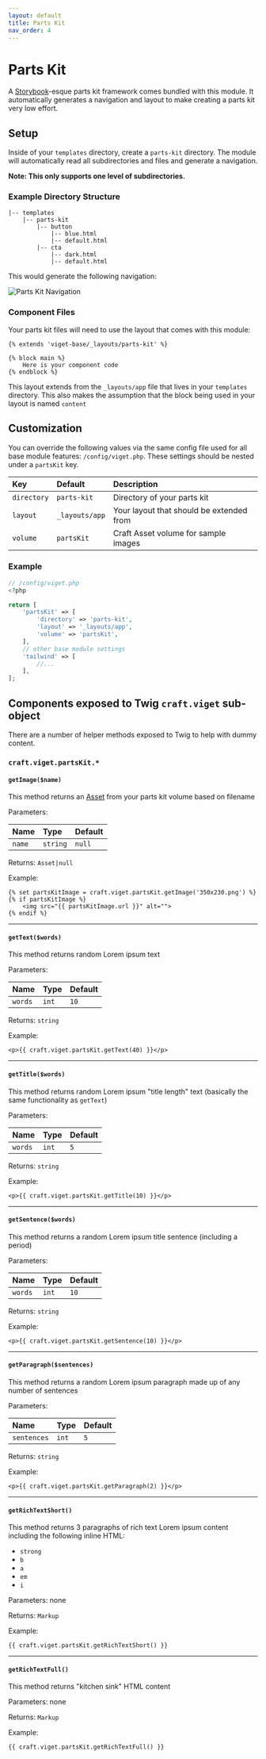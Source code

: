 ```yaml
---
layout: default
title: Parts Kit
nav_order: 4
---
```


# Parts Kit

A [Storybook](https://storybook.js.org/)-esque parts kit framework comes bundled with this module. It automatically generates a navigation and layout to make creating a parts kit very low effort.

## Setup

Inside of your `templates` directory, create a `parts-kit` directory. The module will automatically read all subdirectories and files and generate a navigation.

**Note: This only supports one level of subdirectories.**

### Example Directory Structure

```
|-- templates
    |-- parts-kit
        |-- button
            |-- blue.html
            |-- default.html
        |-- cta
            |-- dark.html
            |-- default.html
```

This would generate the following navigation:

<img src="resources/parts-kit-nav.png" alt="Parts Kit Navigation">

### Component Files

Your parts kit files will need to use the layout that comes with this module:

<!-- {% raw %} -->
```twig
{% extends 'viget-base/_layouts/parts-kit' %}

{% block main %}
    Here is your component code
{% endblock %}
```
<!-- {% endraw %} -->

This layout extends from the `_layouts/app` file that lives in your `templates` directory. This also makes the assumption that the block being used in your layout is named `content`

## Customization

You can override the following values via the same config file used for all base module features: `/config/viget.php`. These settings should be nested under a `partsKit` key.

| Key         | Default        | Description                              |
|:------------|:---------------|:-----------------------------------------|
| `directory` | `parts-kit`    | Directory of your parts kit              |
| `layout`    | `_layouts/app` | Your layout that should be extended from |
| `volume`    | `partsKit`     | Craft Asset volume for sample images     |

### Example

```php
// /config/viget.php
<?php

return [
    'partsKit' => [
        'directory' => 'parts-kit',
        'layout' => '_layouts/app',
        'volume' => 'partsKit',
    ],
    // other base module settings
    'tailwind' => [
        //...
    ],
];
```

## Components exposed to Twig `craft.viget` sub-object

There are a number of helper methods exposed to Twig to help with dummy content.

### `craft.viget.partsKit.*`

#### `getImage($name)`

This method returns an [Asset](https://docs.craftcms.com/api/v3/craft-elements-asset.html) from your parts kit volume based on filename

Parameters:

| Name   | Type     | Default |
|:-------|:---------|:--------|
| `name` | `string` | `null`  |

Returns: `Asset|null`

Example:

<!-- {% raw %} -->
```twig
{% set partsKitImage = craft.viget.partsKit.getImage('350x230.png') %}
{% if partsKitImage %}
    <img src="{{ partsKitImage.url }}" alt="">
{% endif %}
```
<!-- {% endraw %} -->

***

#### `getText($words)`

This method returns random Lorem ipsum text

Parameters:

| Name    | Type  | Default |
|:--------|:------|:--------|
| `words` | `int` | `10`    |

Returns: `string`

Example:

<!-- {% raw %} -->
```twig
<p>{{ craft.viget.partsKit.getText(40) }}</p>
```
<!-- {% endraw %} -->

***

#### `getTitle($words)`

This method returns random Lorem ipsum "title length" text (basically the same functionality as `getText`)

Parameters:

| Name    | Type  | Default |
|:--------|:------|:--------|
| `words` | `int` | `5`     |

Returns: `string`

Example:

<!-- {% raw %} -->
```twig
<p>{{ craft.viget.partsKit.getTitle(10) }}</p>
```
<!-- {% endraw %} -->

***

#### `getSentence($words)`

This method returns a random Lorem ipsum title sentence (including a period)

Parameters:

| Name    | Type  | Default |
|:--------|:------|:--------|
| `words` | `int` | `10`    |

Returns: `string`

Example:

<!-- {% raw %} -->
```twig
<p>{{ craft.viget.partsKit.getSentence(10) }}</p>
```
<!-- {% endraw %} -->

***

#### `getParagraph($sentences)`

This method returns a random Lorem ipsum paragraph made up of any number of sentences

Parameters:

| Name        | Type  | Default |
|:------------|:------|:--------|
| `sentences` | `int` | `5`     |

Returns: `string`

Example:

<!-- {% raw %} -->
```twig
<p>{{ craft.viget.partsKit.getParagraph(2) }}</p>
```
<!-- {% endraw %} -->

***

#### `getRichTextShort()`

This method returns 3 paragraphs of rich text Lorem ipsum content including the following inline HTML:

- `strong`
- `b`
- `a`
- `em`
- `i`

Parameters: none

Returns: `Markup`

Example:

<!-- {% raw %} -->
```twig
{{ craft.viget.partsKit.getRichTextShort() }}
```
<!-- {% endraw %} -->

***

#### `getRichTextFull()`

This method returns "kitchen sink" HTML content

Parameters: none

Returns: `Markup`

Example:

<!-- {% raw %} -->
```twig
{{ craft.viget.partsKit.getRichTextFull() }}
```
<!-- {% endraw %} -->

